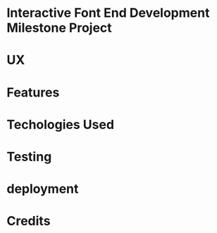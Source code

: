 # Interactive Font End Development Milestone Project




# UX
# Features
# Techologies Used
# Testing
# deployment
# Credits